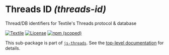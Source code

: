 # Threads ID _(threads-id)_

Thread/DB identifiers for Textile's Threads protocol & database

[![Textile](https://img.shields.io/badge/made%20by-Textile-informational.svg)](https://textile.io)
[![License](https://img.shields.io/github/license/textileio/js-threads.svg)](../../LICENSE)
[![npm (scoped)](https://img.shields.io/npm/v/@textile/threads-id.svg)](https://www.npmjs.com/package/@textile/threads-id)

This sub-package is part of [`js-threads`](https://github.com/textileio/js-threads). See the [top-level documentation](https://textileio.github.io/js-threads) for details.
